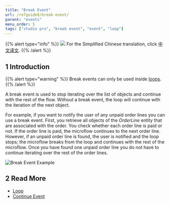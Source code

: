 ```yaml
---
title: "Break Event"
url: /refguide8/break-event/
parent: "events"
menu_order: 5
tags: ["studio pro", "break event", "event", "loop"]
---
```


{{% alert type="info" %}}
<img src="attachments/chinese-translation/china.png" style="display: inline-block; margin: 0" /> For the Simplified Chinese translation, click [中文译文](https://cdn.mendix.tencent-cloud.com/documentation/refguide8/break-event.pdf).
{{% /alert %}}

## 1 Introduction

{{% alert type="warning" %}}
Break events can only be used inside [loops](/refguide8/loop/).
{{% /alert %}}

A break event is used to stop iterating over the list of objects and continue with the rest of the flow. Without a break event, the loop will continue with the iteration of the next object.

For example, if you want to notify the user of any unpaid order lines you can use a break event. First, you retrieve all objects of the *OrderLine* entity that are associated with the order. You check whether each order line is paid or not. If the order line is paid, the microflow continues to the next order line. However, if an unpaid order line is found, the user is notified and the loop stops; the microflow breaks from the loop and continues with the rest of the microflow. Once you have found one unpaid order line you do not have to continue iterating over the rest of the order lines.

![Break Event Example](/attachments/refguide8/modeling/application-logic/events/break-event/break-event-example.png)

## 2 Read More

* [Loop](/refguide8/loop/)
* [Continue Event](/refguide8/continue-event/)